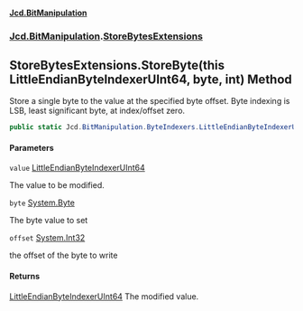 #### [Jcd.BitManipulation](index.md 'index')
### [Jcd.BitManipulation](Jcd.BitManipulation.md 'Jcd.BitManipulation').[StoreBytesExtensions](Jcd.BitManipulation.StoreBytesExtensions.md 'Jcd.BitManipulation.StoreBytesExtensions')

## StoreBytesExtensions.StoreByte(this LittleEndianByteIndexerUInt64, byte, int) Method

Store a single byte to the value at the specified byte offset.
Byte indexing is LSB, least significant byte, at index/offset zero.

```csharp
public static Jcd.BitManipulation.ByteIndexers.LittleEndianByteIndexerUInt64 StoreByte(this Jcd.BitManipulation.ByteIndexers.LittleEndianByteIndexerUInt64 value, byte @byte, int offset);
```
#### Parameters

<a name='Jcd.BitManipulation.StoreBytesExtensions.StoreByte(thisJcd.BitManipulation.ByteIndexers.LittleEndianByteIndexerUInt64,byte,int).value'></a>

`value` [LittleEndianByteIndexerUInt64](Jcd.BitManipulation.ByteIndexers.LittleEndianByteIndexerUInt64.md 'Jcd.BitManipulation.ByteIndexers.LittleEndianByteIndexerUInt64')

The value to be modified.

<a name='Jcd.BitManipulation.StoreBytesExtensions.StoreByte(thisJcd.BitManipulation.ByteIndexers.LittleEndianByteIndexerUInt64,byte,int).byte'></a>

`byte` [System.Byte](https://docs.microsoft.com/en-us/dotnet/api/System.Byte 'System.Byte')

The byte value to set

<a name='Jcd.BitManipulation.StoreBytesExtensions.StoreByte(thisJcd.BitManipulation.ByteIndexers.LittleEndianByteIndexerUInt64,byte,int).offset'></a>

`offset` [System.Int32](https://docs.microsoft.com/en-us/dotnet/api/System.Int32 'System.Int32')

the offset of the byte to write

#### Returns

[LittleEndianByteIndexerUInt64](Jcd.BitManipulation.ByteIndexers.LittleEndianByteIndexerUInt64.md 'Jcd.BitManipulation.ByteIndexers.LittleEndianByteIndexerUInt64')
The modified value.